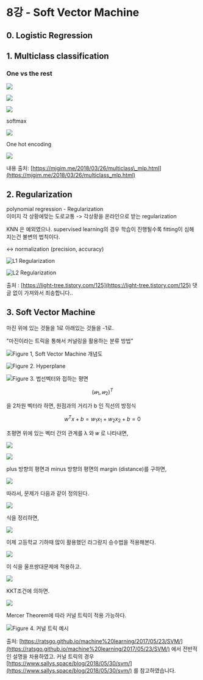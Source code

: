 # 8강 - Soft Vector Machine

## 0. Logistic Regression



## 1. Multiclass classification

### One vs the rest <a id="one-vs-the-rest"></a>

![](.gitbook/assets/screen-shot-2021-02-17-at-10.44.43-am.png)

![](.gitbook/assets/image%20%2811%29.png)

![](.gitbook/assets/screen-shot-2021-02-17-at-10.45.21-am.png)

softmax

![](.gitbook/assets/screen-shot-2021-02-17-at-10.45.47-am.png)

One hot encoding

![](.gitbook/assets/screen-shot-2021-02-17-at-10.46.18-am.png)

내용 출처: [https://mjgim.me/2018/03/26/multiclass\_mlp.html](https://mjgim.me/2018/03/26/multiclass_mlp.html)

## 2. Regularization

polynomial regression - Regularization  
이미지 각 상황에맞는 도로교통 -&gt; 각상황을 온라인으로 받는 regularization

KNN 은 예외였으나. supervised learning의 경우 학습이 진행될수록 fitting이 심해지는건 불변의 법칙이다.

&lt;-&gt; normalization \(precision, accuracy\)

![L1 Regularization](.gitbook/assets/image%20%284%29.png)

![L2 Regularization](.gitbook/assets/image%20%2812%29.png)

출처 : [https://light-tree.tistory.com/125](https://light-tree.tistory.com/125) 댓글 없이 가져와서 죄송합니다..



## 3. Soft Vector Machine

마진 위에 있는 것들을 1로 아래있는 것들을 -1로. 

"마진이라는 트릭을 통해서 커널링을 활용하는 분류 방법"

![Figure 1, Soft Vector Machine &#xAC1C;&#xB150;&#xB3C4; ](.gitbook/assets/image%20%287%29.png)



![Figure 2. Hyperplane](https://miro.medium.com/max/1558/1*-N3bTfRCpDk0MyVgVm_0PA.png)

![Figure 3. &#xBC95;&#xC120;&#xBCA1;&#xD130;&#xC640; &#xC811;&#xD558;&#xB294; &#xD3C9;&#xBA74;](.gitbook/assets/screen-shot-2021-02-17-at-9.29.06-am.png)

$$
(𝑤_{1},𝑤_{2})^T
$$

을 2차원 벡터라 하면, 원점과의 거리가 b 인 직선의 방정식 

$$
w^Tx+b=w_1x_1+w_2x_2+b=0
$$

초평면 위에 있는 벡터 간의 관계를 λ 와 𝑤 로 나타내면,

![](.gitbook/assets/image%20%2810%29.png)

![](.gitbook/assets/image%20%288%29.png)

plus 방향의 평면과 minus 방향의 평면의 margin \(distance\)를 구하면,

![](.gitbook/assets/image%20%289%29.png)

따라서, 문제가 다음과 같이 정의된다.

![](.gitbook/assets/image%20%281%29.png)

식을 정리하면, 

![](.gitbook/assets/image%20%2813%29.png)

이제 고등학교 기하때 많이 활용했던 라그랑지 승수법을 적용해본다. 

![](.gitbook/assets/image%20%285%29.png)

이 식을 울프쌍대문제에 적용하고. 

![](.gitbook/assets/image%20%283%29.png)

KKT조건에 의하면. 

![](.gitbook/assets/screen-shot-2021-02-17-at-9.47.56-am.png)

Mercer Theorem에 따라 커널 트릭이 적용 가능하다. 

![Figure 4. &#xCEE4;&#xB110; &#xD2B8;&#xB9AD; &#xC608;&#xC2DC;](.gitbook/assets/image%20%282%29.png)

출처: [https://ratsgo.github.io/machine%20learning/2017/05/23/SVM/](https://ratsgo.github.io/machine%20learning/2017/05/23/SVM/) 에서 전반적인 설명을 차용하였고. 커널 트릭의 경우  
[https://www.sallys.space/blog/2018/05/30/svm/](https://www.sallys.space/blog/2018/05/30/svm/) 를 참고하였습니다. 


